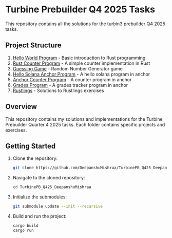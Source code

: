 # Turbine Prebuilder Q4 2025 Tasks

This repository contains all the solutions for the turbin3 prebuilder Q4 2025 tasks.

## Project Structure

1. [Hello World Program](./RNG_GAME/hello_world) - Basic introduction to Rust programming
2. [Rust Counter Program](./RNG_GAME/counter) - A simple counter implementation in Rust
3. [Guessing Game](./RNG_GAME/guessing_game) - Random Number Generator game
4. [Hello Solana Anchor Program](./hello_solana) - A hello solana program in anchor
5. [Anchor Counter Program](./solana-counter) - A counter program in anchor
6. [Grades Program](./grades) - A grades tracker program in anchor
7. [Rustlings](https://github.com/DeepanshuMishraa/rustlings) - Solutions to Rustlings exercises

## Overview

This repository contains my solutions and implementations for the Turbine Prebuilder Quarter 4 2025 tasks. Each folder contains specific projects and exercises.

## Getting Started

1. Clone the repository:
   ```bash
   git clone https://github.com/DeepanshuMishraa/TurbinePB_Q425_DeepanshuMishraa.git
   ```

2. Navigate to the cloned repository:
   ```bash
   cd TurbinePB_Q425_DeepanshuMishraa
   ```

3. Initialize the submodules:
   ```bash
   git submodule update --init --recursive
   ```

4. Build and run the project:
   ```bash
   cargo build
   cargo run
   ```
